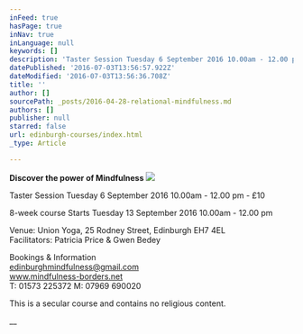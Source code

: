 ```yaml
---
inFeed: true
hasPage: true
inNav: true
inLanguage: null
keywords: []
description: 'Taster Session Tuesday 6 September 2016 10.00am - 12.00 pm - £10 '
datePublished: '2016-07-03T13:56:57.922Z'
dateModified: '2016-07-03T13:56:36.708Z'
title: ''
author: []
sourcePath: _posts/2016-04-28-relational-mindfulness.md
authors: []
publisher: null
starred: false
url: edinburgh-courses/index.html
_type: Article

---
```

**Discover the power of Mindfulness**
![](https://the-grid-user-content.s3-us-west-2.amazonaws.com/fb852b29-84aa-42a9-a91a-e9c496a1f27c.jpg)

Taster Session Tuesday 6 September 2016 10.00am - 12.00 pm - £10 

8-week course Starts Tuesday 13 September 2016 10.00am - 12.00 pm 

Venue: Union Yoga, 25 Rodney Street, Edinburgh EH7 4EL   
Facilitators: Patricia Price & Gwen Bedey 

Bookings & Information   
edinburghmindfulness@gmail.com   
www.mindfulness-borders.net   
T: 01573 225372 M: 07969 690020 

This is a secular course and contains no religious content.

__